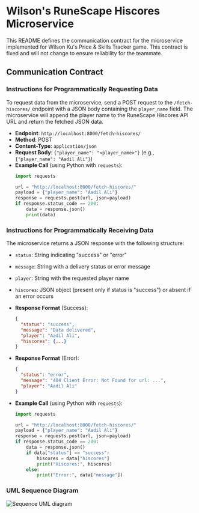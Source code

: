 # Wilson's RuneScape Hiscores Microservice

This README defines the communication contract for the microservice implemented for Wilson Ku's Price & Skills Tracker game. This contract is fixed and will not change to ensure reliability for the teammate.

## Communication Contract

### Instructions for Programmatically Requesting Data

To request data from the microservice, send a POST request to the `/fetch-hiscores/` endpoint with a JSON body containing the `player_name` field. The microservice will append the player name to the RuneScape Hiscores API URL and return the fetched JSON data.

- **Endpoint**: `http://localhost:8000/fetch-hiscores/`
- **Method**: POST
- **Content-Type**: `application/json`
- **Request Body**: `{"player_name": "<player_name>"}` (e.g., `{"player_name": "Aadil Ali"}`)
- **Example Call** (using Python with `requests`):
  ```python
  import requests

  url = "http://localhost:8000/fetch-hiscores/"
  payload = {"player_name": "Aadil Ali"}
  response = requests.post(url, json=payload)
  if response.status_code == 200:
      data = response.json()
      print(data)
  ```

### Instructions for Programmatically Receiving Data

The microservice returns a JSON response with the following structure:
- `status`: String indicating "success" or "error"
- `message`: String with a delivery status or error message
- `player`: String with the requested player name
- `hiscores`: JSON object (present only if status is "success") or absent if an error occurs

- **Response Format** (Success):
  ```json
  {
    "status": "success",
    "message": "Data delivered",
    "player": "Aadil Ali",
    "hiscores": {...}
  }
  ```
- **Response Format** (Error):
  ```json
  {
    "status": "error",
    "message": "404 Client Error: Not Found for url: ...",
    "player": "Aadil Ali"
  }
  ```
- **Example Call** (using Python with `requests`):
  ```python
  import requests

  url = "http://localhost:8000/fetch-hiscores/"
  payload = {"player_name": "Aadil Ali"}
  response = requests.post(url, json=payload)
  if response.status_code == 200:
      data = response.json()
      if data["status"] == "success":
          hiscores = data["hiscores"]
          print("Hiscores:", hiscores)
      else:
          print("Error:", data["message"])
  ```

### UML Sequence Diagram

![Sequence UML diagram](https://github.com/user-attachments/assets/a10ab854-8793-466a-a96e-58cd6909f301)


